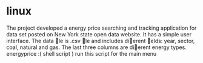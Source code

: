 # linux
The project developed a energy price searching and tracking application for data set
posted on New York state open data website. It has a simple user interface. The data le
is .csv le and includes dierent elds: year, sector, coal, natural and gas. The last three
columns are dierent energy types.
energyprice :( shell script )  run this script for the main menu
